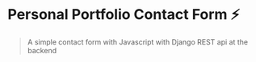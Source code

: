 # Personal Portfolio Contact Form ⚡️ 
> A simple contact form with Javascript with Django REST api at the backend
